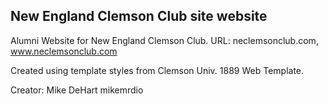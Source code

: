 ##
## New England Clemson Club site website

Alumni Website for New England Clemson Club.
URL: neclemsonclub.com, www.neclemsonclub.com

Created using template styles from Clemson Univ. 1889 Web Template.

Creator: Mike DeHart mike<AT>mrd<DOT>io
